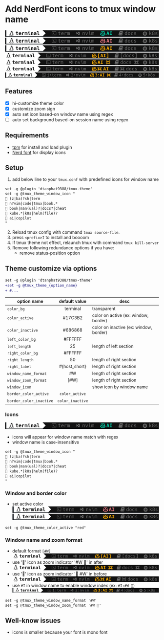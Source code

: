 # Add NerdFont icons to tmux window name

![Icons](./assets/icons.png)
![window active red](./assets/color-red.png)
![window active orange](./assets/color-orange.png)
![window zoomed](./assets/window-zoomed.png)
![window zoomed with icon after](./assets/window-zoom-with-icon-after.png)
![window zoomed with icon before](./assets/window-zoom-with-icon-before.png)
![window index](./assets/window-index.png)

## Features

- [x] hi-customize theme color
- [x] customize zoom sign
- [x] auto set icon based-on window name using regex
- [ ] auto set background based-on session name using regex

## Requirements

- [tpm](https://github.com/tmux-plugins/tpm) for install and load plugin
- [Nerd font](https://www.nerdfonts.com/#home) for display icons

## Setup

1. add below line to your `tmux.conf` with predefined icons for window name

```tmux
set -g @plugin 'dtanphat9388/tmux-theme'
set -g @tmux_theme_window_icon "
 (z|ba)?sh|term
 n?vim|code|tmux|book.*
 book|man(ual)?|docs?|cheat
󱃾 kube.*|k8s|helm(file)?
 ai|copilot
"
```

2. Reload tmux config with command `tmux source-file`.
3. press `<prefix>I` to install and boooom
4. If tmux theme not effect, relaunch tmux with command `tmux kill-server`
5. Remove following redundance options if you have:
   - remove status-position option

## Theme customize via options

```diff
set -g @plugin 'dtanphat9388/tmux-theme'
+set -g @tmux_theme_{option_name}
+ #...
```

| option name             |  default value   | desc                                   |
| ----------------------- | :--------------: | -------------------------------------- |
| `color_bg`              |     terminal     | transparent                            |
| `color_active`          |     #17C3B2      | color on active (ex: window, border)   |
| `color_inactive`        |     #686868      | color on inactive (ex: window, border) |
| `left_color_bg`         |     #FFFFFF      |                                        |
| `left_length`           |        25        | length of left section                 |
| `right_color_bg`        |     #FFFFFF      |                                        |
| `right_length`          |        50        | length of right section                |
| `right_label`           |  #{host_short}   | length of right section                |
| `window_name_format`    |        #W        | length of right section                |
| `window_zoom_format`    |       [#W]       | length of right section                |
| `window_icon`           |                  | show icon by window name               |
| `border_color_active`   |  `color_active`  |                                        |
| `border_color_inactive` | `color_inactive` |                                        |

### Icons

![Icons](./assets/icons.png)

- icons will appear for window name match with regex
- window name is case-insensitive

```tmux
set -g @tmux_theme_window_icon "
 (z|ba)?sh|term
 n?vim|code|tmux|book.*
 book|man(ual)?|docs?|cheat
󱃾 kube.*|k8s|helm(file)?
 ai|copilot
"
```

### Window and border color

- set active color
  ![window active red](./assets/color-red.png)
  ![window active orange](./assets/color-orange.png)

```tmux
set -g @tmux_theme_color_active "red"
```

### Window name and zoom format

- default format `[#W]`
  ![window zoomed](./assets/window-zoomed.png)
- use '' icon as zoom indicator '#W ' in after
  ![window zoomed with icon after](./assets/window-zoom-with-icon-after.png)
- use '' icon as zoom indicator ' #W' in before
  ![window zoomed with icon before](./assets/window-zoom-with-icon-before.png)
- use `#I` in window name to enable window index (ex: `#I:#W `)
  ![window index](./assets/window-index.png)

```tmux
set -g @tmux_theme_window_name_format '#W'
set -g @tmux_theme_window_zoom_format '#W '
```

## Well-know issues

- icons is smaller because your font is mono font
